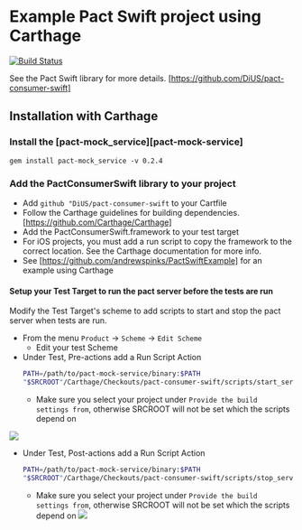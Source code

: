 # Example Pact Swift project using Carthage
[![Build Status](https://travis-ci.org/andrewspinks/PactSwiftExample.svg?branch=master)](https://travis-ci.org/andrewspinks/PactSwiftExample)

See the Pact Swift library for more details. [https://github.com/DiUS/pact-consumer-swift]

## Installation with Carthage

### Install the [pact-mock_service][pact-mock-service]
  `gem install pact-mock_service -v 0.2.4`

### Add the PactConsumerSwift library to your project
- Add `github "DiUS/pact-consumer-swift` to your Cartfile
- Follow the Carthage guidelines for building dependencies. [https://github.com/Carthage/Carthage]
- Add the PactConsumerSwift.framework to your test target
- For iOS projects, you must add a run script to copy the framework to the correct location. See the Carthage documentation for more info.
- See [https://github.com/andrewspinks/PactSwiftExample] for an example using Carthage

#### Setup your Test Target to run the pact server before the tests are run
  Modify the Test Target's scheme to add scripts to start and stop the pact server when tests are run.
  * From the menu `Product` -> `Scheme` -> `Edit Scheme`
    - Edit your test Scheme
  * Under Test, Pre-actions add a Run Script Action
    ```bash
    PATH=/path/to/pact-mock-service/binary:$PATH
    "$SRCROOT"/Carthage/Checkouts/pact-consumer-swift/scripts/start_server.sh
    ```
    - Make sure you select your project under `Provide the build settings from`, otherwise SRCROOT will not be set which the scripts depend on

  ![](http://i.imgur.com/o4tXzGK.png)
  * Under Test, Post-actions add a Run Script Action
    ```bash
    PATH=/path/to/pact-mock-service/binary:$PATH
    "$SRCROOT"/Carthage/Checkouts/pact-consumer-swift/scripts/stop_server.sh
    ```
    - Make sure you select your project under `Provide the build settings from`, otherwise SRCROOT will not be set which the scripts depend on
  ![](http://i.imgur.com/QjsEeF9.png)
